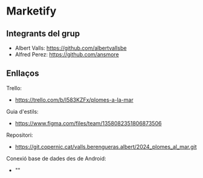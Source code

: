 # Marketify

## Integrants del grup

- Albert Valls: https://github.com/albertvallsbe
- Alfred Perez: https://github.com/ansmore

## Enllaços

Trello:

- https://trello.com/b/I583KZFx/plomes-a-la-mar

Guia d'estils:

- https://www.figma.com/files/team/1358082351806873506

Repositori:

- https://git.copernic.cat/valls.berengueras.albert/2024_plomes_al_mar.git

Conexió base de dades des de Android:

- ""
